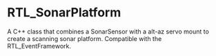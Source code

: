 # RTL_SonarPlatform
A C++ class that combines a SonarSensor with a alt-az servo mount to create a scanning sonar platform.  Compatible with the RTL_EventFramework. 
